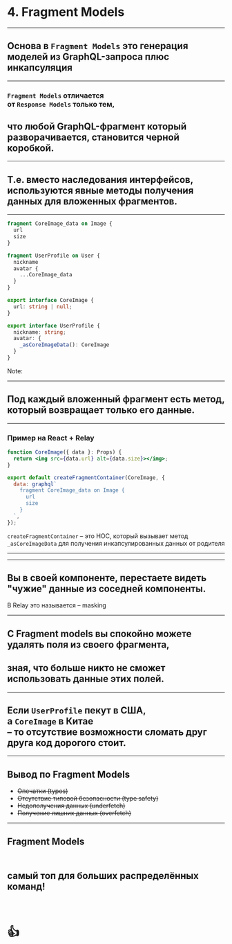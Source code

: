 # 4. Fragment Models

-----

## Основа в `Fragment Models` это генерация моделей из GraphQL-запроса плюс <span class="green">инкапсуляция</span>

-----

### `Fragment Models` отличается <br/>от `Response Models` только тем,

## что любой GraphQL-фрагмент который разворачивается, становится черной коробкой. <!-- .element: class="fragment green" -->

-----

## Т.е. вместо наследования интерфейсов, используются явные методы получения данных для вложенных фрагментов.

-----

```graphql
fragment CoreImage_data on Image {
  url
  size
}

fragment UserProfile on User {
  nickname
  avatar {
    ...CoreImage_data
  }
}

```

```typescript
export interface CoreImage {
  url: string | null;
}

export interface UserProfile {
  nickname: string;
  avatar: {
    _asCoreImageData(): CoreImage
  }
}

```

<span class="fragment" data-code-focus="9" data-code-block="1" />
<span class="fragment" data-code-focus="8" data-code-block="2" />

Note:
<!-- ```graphql
fragment UserProfile on User {
  ...AppPic
}

# Squares App fragment
fragment AppPic on HasPicture {
  squarePic: picture(style: SQUARE) {
    ...CoreImage
  }
}
```

```java
// Shared across apps
interface UserProfile {
  AppPic asAppPic();
}
interface CoreImage { ... }

// Squares App model
interface AppPic {
  SquarePic getSquarePic();

  interface SquarePic {
    CoreImage asCoreImage();
  }
}
``` -->

-----

## Под каждый вложенный фрагмент есть метод, который возвращает только его данные.

-----

### Пример на React + Relay

```jsx
function CoreImage({ data }: Props) {
  return <img src={data.url} alt={data.size}></img>;
}

export default createFragmentContainer(CoreImage, {
  data: graphql`
    fragment CoreImage_data on Image {
      url
      size
    }
  `,
});

```

<span class="fragment" data-code-focus="5" data-code-block="1">
  <code>createFragmentContainer</code> – это HOC, который вызывает метод <code>_asCoreImageData</code> для получения инкапсулированных данных от родителя
</span>

-----

<span class="fragment" style="position: absolute; width: 100%; margin-left: -50%">
  <img src="./fmodel1.svg" class="plain" />
</span>
  
<span class="fragment" style="position: absolute; width: 100%; margin-left: -50%">
  <img src="./fmodel2.svg" class="plain" />
</span>

<span class="fragment" style="position: absolute; width: 100%; margin-left: -50%">
  <img src="./fmodel3.svg" class="plain" />
</span>

<span class="fragment" style="position: absolute; width: 100%; margin-left: -50%">
  <img src="./fmodel4.svg" class="plain" />
</span>

<span class="fragment" style="position: absolute; width: 100%; margin-left: -50%">
  <img src="./fmodel5.svg" class="plain" />
</span>

<span class="fragment" style="position: absolute; width: 100%; margin-left: -50%">
  <img src="./fmodel6.svg" class="plain" />
</span>

-----

## Вы в своей компоненте, перестаете видеть "чужие" данные из соседней компоненты. <!-- .element: class="green" -->

В Relay это называется – masking <!-- .element: class="fragment" -->

-----

## C Fragment models вы спокойно можете удалять поля из своего фрагмента,

## зная, что больше никто не сможет использовать данные этих полей. <!-- .element: class="fragment orange" -->

-----

## Если `UserProfile` пекут в США, <br/> а `CoreImage` в Китае <br/>– то отсутствие возможности сломать друг друга код дорогого стоит.  

-----

## Вывод по Fragment Models

<ul>
<li class="fragment green visible" data-fragment-index="0"><del>Опечатки (typos)</del> <!-- --></li>
<li class="fragment green visible" data-fragment-index="1"><del>Отсутствие типовой безопасности (type safety)</del> <!-- --></li>
<li class="fragment green visible" data-fragment-index="2"><del>Недополучения данных (underfetch)</del> <!-- --></li>
<li class="fragment green visible" data-fragment-index="3"><del>Получение лишних данных (overfetch)</del> <!-- --></li>
</ul>

-----

## Fragment Models

## <br/>самый топ для больших распределённых команд! <!-- .element: class="green" -->

# <br/> 👍
